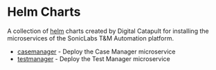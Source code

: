 # Helm Charts

A collection of [helm](https://helm.sh) charts created by Digital Catapult for installing the microservices of the SonicLabs T&M Automation platform.

* [casemanager](charts/casemanager/Chart.yaml) - Deploy the Case Manager microservice
* [testmanager](charts/testmanager/Chart.yaml) - Deploy the Test Manager microservice
